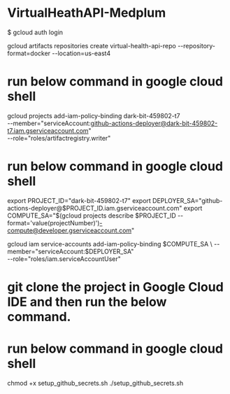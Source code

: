 # VirtualHeathAPI-Medplum

$ gcloud auth login

gcloud artifacts repositories create virtual-health-api-repo --repository-format=docker --location=us-east4


# run below command in google cloud shell
  gcloud projects add-iam-policy-binding dark-bit-459802-t7 \
  --member="serviceAccount:github-actions-deployer@dark-bit-459802-t7.iam.gserviceaccount.com" \
  --role="roles/artifactregistry.writer"

# run below command in google cloud shell
export PROJECT_ID="dark-bit-459802-t7"
export DEPLOYER_SA="github-actions-deployer@$PROJECT_ID.iam.gserviceaccount.com"
export COMPUTE_SA="$(gcloud projects describe $PROJECT_ID --format='value(projectNumber)')-compute@developer.gserviceaccount.com"

gcloud iam service-accounts add-iam-policy-binding $COMPUTE_SA \
  --member="serviceAccount:$DEPLOYER_SA" \
  --role="roles/iam.serviceAccountUser"

# git clone the project in Google Cloud IDE and then run the below command.
# run below command in google cloud shell
chmod +x setup_github_secrets.sh
./setup_github_secrets.sh
